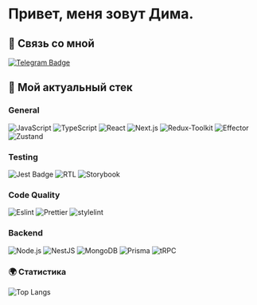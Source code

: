 # Привет, меня зовут Дима.
## 🔗 Связь со мной
[![Telegram Badge](https://img.shields.io/badge/Telegram-fff?logo=telegram&logoColor=fff&style=for-the-badge)](https://t.me/sx1nm)

## 🔨 Мой актуальный стек

### General
<!-- https://badges.pages.dev/ -->
![JavaScript](https://img.shields.io/badge/-JavaScript-FFFF00?style=for-the-badge&logo=javascript&logoColor=000)
![TypeScript](https://img.shields.io/badge/-TypeScript-2f74c0?style=for-the-badge&logo=TypeScript&logoColor=000)
![React](https://img.shields.io/badge/-React-00BFFF?style=for-the-badge&logo=react&logoColor=000)
![Next.js](https://img.shields.io/static/v1?style=for-the-badge&message=Next.js&color=000000&logo=Next.js&logoColor=FFFFFF&label=)
![Redux-Toolkit](https://img.shields.io/badge/-Redux_Toolkit-fff?style=for-the-badge&logo=redux&logoColor=5A009D)
![Effector](https://img.shields.io/badge/-Effector-fff?style=for-the-badge&logoColor=5A009D)
![Zustand](https://img.shields.io/badge/-Zustand-yellow?style=for-the-badge&logo=zustand)

### Testing
![Jest Badge](https://img.shields.io/badge/Jest-C21325?logo=jest&logoColor=fff&style=for-the-badge)
![RTL](https://img.shields.io/badge/-TestingLibrary-%23E33332?style=for-the-badge&logo=testing-library&logoColor=white)
![Storybook](https://img.shields.io/badge/-Storybook-FF4785?style=for-the-badge&logo=storybook&logoColor=white)

### Code Quality
![Eslint](https://img.shields.io/badge/ESLint-4B3263?style=for-the-badge&logo=eslint&logoColor=white)
![Prettier](https://img.shields.io/static/v1?style=for-the-badge&message=Prettier&color=222222&logo=Prettier&logoColor=F7B93E&label=)
![stylelint](https://img.shields.io/static/v1?style=for-the-badge&message=stylelint&color=263238&logo=stylelint&logoColor=FFFFFF&label=)

### Backend
![Node.js](https://img.shields.io/static/v1?style=for-the-badge&message=Node.js&color=339933&logo=Node.js&logoColor=FFFFFF&label=)
![NestJS](https://img.shields.io/static/v1?style=for-the-badge&message=NestJS&color=E0234E&logo=NestJS&logoColor=FFFFFF&label=)
![MongoDB](https://img.shields.io/static/v1?style=for-the-badge&message=MongoDB&color=47A248&logo=MongoDB&logoColor=FFFFFF&label=)
![Prisma](https://img.shields.io/static/v1?style=for-the-badge&message=Prisma&color=2D3748&logo=Prisma&logoColor=FFFFFF&label=)
![tRPC](https://img.shields.io/static/v1?style=for-the-badge&message=tRPC&color=2596BE&logo=tRPC&logoColor=FFFFFF&label=)


### 🌍 Cтатистика 
![Top Langs](https://github-readme-stats.vercel.app/api/top-langs/?username=ukik0&layout=compact&theme=radical)
